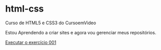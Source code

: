 # html-css
 Curso de HTML5 e CSS3 do CursoemVideo

 Estou Aprendendo a criar sites e agora vou gerenciar meus repositórios.

<a href="https://github.com/Andre-Mari/html-css/exercicios/ex001/index.html"> Executar o exercício 001 </a>